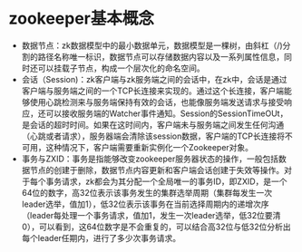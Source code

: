 # zookeeper基本概念
- 数据节点：zk数据模型中的最小数据单元，数据模型是一棵树，由斜杠（/)分割的路径名称唯一标识，数据节点可以存储数据内容以及一系列属性信息，同时还可以挂载子节点，构成一个层次化的命名空间。
- 会话（Session)：zk客户端与zk服务端之间的会话中，在zk中，会话是通过客户端与服务端之间的一个TCP长连接来实现的。通过这个长连接，客户端能够使用心跳检测来与服务端保持有效的会话，也能像服务端发送请求与接受响应，还可以接收服务端的Watcher事件通知。Session的SessionTimeOUt，是会话的超时时间。如果在这时间内，客户端未与服务端之间发生任何沟通（心跳或者请求），服务器端会清除该session数据，客户端的TCP长连接将不可用，这种情况下，客户端需要重新实例化一个Zookeeper对象。
- 事务与ZXID：事务是指能够改变zookeeper服务器状态的操作，一般包括数据节点的创建于删除，数据节点内容更新和客户端会话创建于失效等操作。对于每个事务请求，zk都会为其分配一个全局唯一的事务ID，即ZXID，是一个64位的数字，高32位表示该事务发生的集群选举周期（集群每发生一次leader选举，值加1），低32位表示该事务在当前选择周期内的递增次序（leader每处理一个事务请求，值加1，发生一次leader选举，低32位要清0），可以看到，这64位数字是不会重复的，可以结合高32位与低32位分析出每个leader任期内，进行了多少次事务请求。

